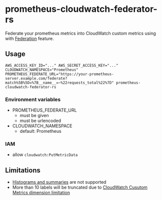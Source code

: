 # prometheus-cloudwatch-federator-rs

Federate your prometheus metrics into CloudWatch custom metrics using with [Federation](https://prometheus.io/docs/prometheus/latest/federation/) feature.

## Usage

```
AWS_ACCESS_KEY_ID="..." AWS_SECRET_ACCESS_KEY="..." CLOUDWATCH_NAMESPACE="Prometheus" PROMETHEUS_FEDERATE_URL="https://your-prometheus-server.example.com/federate?match%5B%5D=%7B__name__=~%22requests_total%22%7D" prometheus-cloudwatch-federator-rs
```

### Environment variables

- PROMETHEUS_FEDERATE_URL
    - must be given
    - must be urlencoded
- CLOUDWATCH_NAMESPACE
    - default: Prometheus

### IAM

- allow `cloudwatch:PutMetricData`

## Limitations

- [Histograms and summaries](https://prometheus.io/docs/practices/histograms/) are not supported
- More than 10 labels will be truncated due to [CloudWatch Cusutom Metrics dimension limitation](https://docs.aws.amazon.com/AmazonCloudWatch/latest/APIReference/API_Dimension.html)
